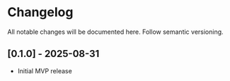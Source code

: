 # Changelog

All notable changes will be documented here. Follow semantic versioning.

## [0.1.0] - 2025-08-31
- Initial MVP release
